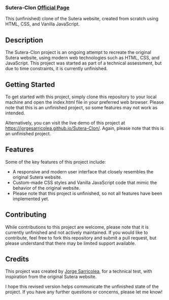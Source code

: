 ### Sutera-Clon  [Official Page](https://checkout.sleepdreamdeep.com/suteradreamdeepfbshop4str/checkout?comments=true&faq=true&record=true&proof=top&language=us)

This (unfinished) clone of the Sutera website, created from scratch using HTML, CSS, and Vanilla JavaScript.

## Description
The Sutera-Clon project is an ongoing attempt to recreate the original Sutera website, using modern web technologies such as HTML, CSS, and JavaScript. This project was started as part of a technical assessment, but due to time constraints, it is currently unfinished.

## Getting Started
To get started with this project, simply clone this repository to your local machine and open the index.html file in your preferred web browser. Please note that this is an unfinished project, so some features may not work as intended.

Alternatively, you can visit the live demo of this project at https://jorgesarricolea.github.io/Sutera-Clon/. Again, please note that this is an unfinished project.

## Features
Some of the key features of this project include:

- A responsive and modern user interface that closely resembles the original Sutera website.
- Custom-made CSS styles and Vanilla JavaScript code that mimic the behavior of the original website.
- Please note that this project is unfinished, so not all features have been implemented yet.


## Contributing
While contributions to this project are welcome, please note that it is currently unfinished and not actively maintained. If you would like to contribute, feel free to fork this repository and submit a pull request, but please understand that there may be limited support available.

## Credits
This project was created by [Jorge Sarricolea](https://jorgesarricolea.com), for a technical test, with inspiration from the original Sutera website.

I hope this revised version helps communicate the unfinished state of the project. If you have any further questions or concerns, please let me know!
